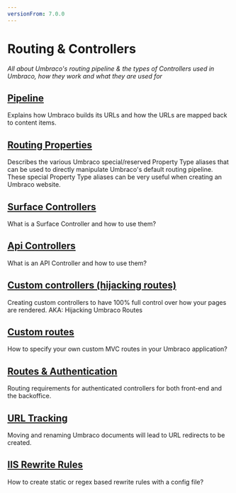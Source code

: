```yaml
---
versionFrom: 7.0.0
---
```


# Routing & Controllers

_All about Umbraco's routing pipeline & the types of Controllers used in Umbraco, how they work and what they are used for_

## [Pipeline](Request-Pipeline/index.md)
Explains how Umbraco builds its URLs and how the URLs are mapped back to content items.

## [Routing Properties](routing-properties.md)
Describes the various Umbraco special/reserved Property Type aliases that can be used to directly manipulate Umbraco's default routing pipeline. These special Property Type aliases can be very useful when creating an Umbraco website.

## [Surface Controllers](surface-controllers.md)
What is a Surface Controller and how to use them?

## [Api Controllers](WebApi/index.md)
What is an API Controller and how to use them?

## [Custom controllers (hijacking routes)](custom-controllers.md)
Creating custom controllers to have 100% full control over how your pages are rendered. AKA: Hijacking Umbraco Routes

## [Custom routes](custom-routes.md)
How to specify your own custom MVC routes in your Umbraco application?

## [Routes & Authentication](Authorized/index.md)
Routing requirements for authenticated controllers for both front-end and the backoffice.

## [URL Tracking](URL-Tracking/index.md)
Moving and renaming Umbraco documents will lead to URL redirects to be created.

## [IIS Rewrite Rules](IISRewriteRules/index.md)
How to create static or regex based rewrite rules with a config file?
